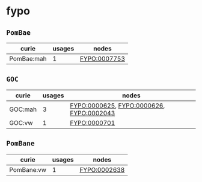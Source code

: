 # fypo

## `PomBae`

| curie      |   usages | nodes                                               |
|------------|----------|-----------------------------------------------------|
| PomBae:mah |        1 | [FYPO:0007753](https://bioregistry.io/FYPO:0007753) |

## `GOC`

| curie   |   usages | nodes                                                                                                                                                         |
|---------|----------|---------------------------------------------------------------------------------------------------------------------------------------------------------------|
| GOC:mah |        3 | [FYPO:0000625](https://bioregistry.io/FYPO:0000625), [FYPO:0000626](https://bioregistry.io/FYPO:0000626), [FYPO:0002043](https://bioregistry.io/FYPO:0002043) |
| GOC:vw  |        1 | [FYPO:0000701](https://bioregistry.io/FYPO:0000701)                                                                                                           |

## `PomBane`

| curie      |   usages | nodes                                               |
|------------|----------|-----------------------------------------------------|
| PomBane:vw |        1 | [FYPO:0002638](https://bioregistry.io/FYPO:0002638) |

